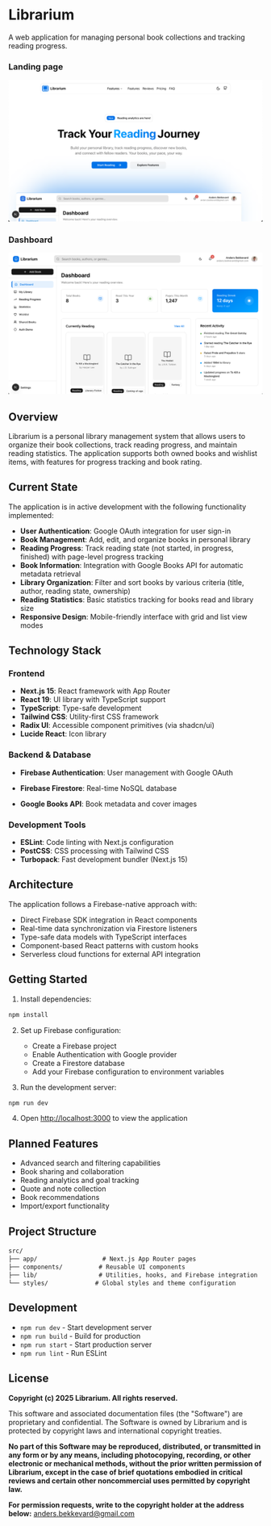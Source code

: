 # Librarium

A web application for managing personal book collections and tracking reading progress.

### Landing page

![Landing Page](/docs/images/landing-page.png "Landing Page")

### Dashboard

![Dashboard](/docs/images/dashboard.png "Dashboard")

## Overview

Librarium is a personal library management system that allows users to organize their book collections, track reading progress, and maintain reading statistics. The application supports both owned books and wishlist items, with features for progress tracking and book rating.

## Current State

The application is in active development with the following functionality implemented:

- **User Authentication**: Google OAuth integration for user sign-in
- **Book Management**: Add, edit, and organize books in personal library
- **Reading Progress**: Track reading state (not started, in progress, finished) with page-level progress tracking
- **Book Information**: Integration with Google Books API for automatic metadata retrieval
- **Library Organization**: Filter and sort books by various criteria (title, author, reading state, ownership)
- **Reading Statistics**: Basic statistics tracking for books read and library size
- **Responsive Design**: Mobile-friendly interface with grid and list view modes

## Technology Stack

### Frontend

- **Next.js 15**: React framework with App Router
- **React 19**: UI library with TypeScript support
- **TypeScript**: Type-safe development
- **Tailwind CSS**: Utility-first CSS framework
- **Radix UI**: Accessible component primitives (via shadcn/ui)
- **Lucide React**: Icon library

### Backend & Database

- **Firebase Authentication**: User management with Google OAuth
- **Firebase Firestore**: Real-time NoSQL database

- **Google Books API**: Book metadata and cover images

### Development Tools

- **ESLint**: Code linting with Next.js configuration
- **PostCSS**: CSS processing with Tailwind CSS
- **Turbopack**: Fast development bundler (Next.js 15)

## Architecture

The application follows a Firebase-native approach with:

- Direct Firebase SDK integration in React components
- Real-time data synchronization via Firestore listeners
- Type-safe data models with TypeScript interfaces
- Component-based React patterns with custom hooks
- Serverless cloud functions for external API integration

## Getting Started

1. Install dependencies:

```bash
npm install
```

2. Set up Firebase configuration:
   - Create a Firebase project
   - Enable Authentication with Google provider
   - Create a Firestore database
   - Add your Firebase configuration to environment variables

3. Run the development server:

```bash
npm run dev
```

4. Open [http://localhost:3000](http://localhost:3000) to view the application

## Planned Features

- Advanced search and filtering capabilities
- Book sharing and collaboration
- Reading analytics and goal tracking
- Quote and note collection
- Book recommendations
- Import/export functionality

## Project Structure

```
src/
├── app/                  # Next.js App Router pages
├── components/          # Reusable UI components
├── lib/                 # Utilities, hooks, and Firebase integration
└── styles/             # Global styles and theme configuration
```

## Development

- `npm run dev` - Start development server
- `npm run build` - Build for production
- `npm run start` - Start production server
- `npm run lint` - Run ESLint

## License

**Copyright (c) 2025 Librarium. All rights reserved.**

This software and associated documentation files (the "Software") are proprietary and confidential. The Software is owned by Librarium and is protected by copyright laws and international copyright treaties.

**No part of this Software may be reproduced, distributed, or transmitted in any form or by any means, including photocopying, recording, or other electronic or mechanical methods, without the prior written permission of Librarium, except in the case of brief quotations embodied in critical reviews and certain other noncommercial uses permitted by copyright law.**

**For permission requests, write to the copyright holder at the address below:**
anders.bekkevard@gmail.com
